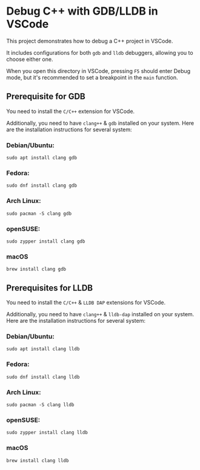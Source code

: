 # Debug C++ with GDB/LLDB in VSCode

This project demonstrates how to debug a C++ project in VSCode.

It includes configurations for both `gdb` and `lldb` debuggers, allowing you to choose either one.

When you open this directory in VSCode, pressing `F5` should enter Debug mode, but it's recommended to set a breakpoint in the `main` function.

## Prerequisite for GDB

You need to install the `C/C++` extension for VSCode.

Additionally, you need to have `clang++` & `gdb` installed on your system. Here are the installation instructions for several system:

### Debian/Ubuntu:
```shell
sudo apt install clang gdb
```

### Fedora:
```shell
sudo dnf install clang gdb
```

### Arch Linux:
```shell
sudo pacman -S clang gdb
```

### openSUSE:
```shell
sudo zypper install clang gdb
```

### macOS

```shell
brew install clang gdb
```

## Prerequisites for LLDB

You need to install the `C/C++` & `LLDB DAP` extensions for VSCode.

Additionally, you need to have `clang++` & `lldb-dap` installed on your system. Here are the installation instructions for several system:

### Debian/Ubuntu:
```shell
sudo apt install clang lldb
```

### Fedora:
```shell
sudo dnf install clang lldb
```

### Arch Linux:
```shell
sudo pacman -S clang lldb
```

### openSUSE:
```shell
sudo zypper install clang lldb
```

### macOS

```shell
brew install clang lldb
```

